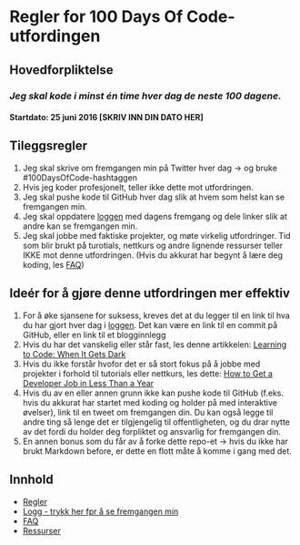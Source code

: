 # Regler for 100 Days Of Code-utfordingen

## Hovedforpliktelse

### *Jeg skal kode i minst én time hver dag de neste 100 dagene.*

#### Startdato: 25 juni 2016 [SKRIV INN DIN DATO HER]

## Tileggsregler

1. Jeg skal skrive om fremgangen min på Twitter hver dag -> og bruke #100DaysOfCode-hashtaggen
2. Hvis jeg koder profesjonelt, teller ikke dette mot utfordringen.
3. Jeg skal pushe kode til GitHub hver dag slik at hvem som helst kan se fremgangen min.
4. Jeg skal oppdatere [loggen](log.md) med dagens fremgang og dele linker slik at andre kan se fremgangen min.
5. Jeg skal jobbe med faktiske projekter, og møte virkelig utfordringer. Tid som blir brukt på turotials, nettkurs og andre lignende ressurser teller IKKE mot denne utfordringen. (Hvis du akkurat har begynt å lære deg koding, les [FAQ](FAQ.md))

## Ideér for å gjøre denne utfordringen mer effektiv

1. For å øke sjansene for suksess, kreves det at du legger til en link til hva du har gjort hver dag i [loggen](log.md). Det kan være en link til en commit på GitHub, eller en link til et blogginnlegg
2. Hvis du har det vanskelig eller står fast, les denne artikkelen: [Learning to Code: When It Gets Dark](https://www.freecodecamp.org/news/learning-to-code-when-it-gets-dark-e485edfb58fd)
3. Hvis du ikke forstår hvofor det er så stort fokus på å jobbe med projekter i forhold til tutorials eller nettkurs, les dette: [How to Get a Developer Job in Less Than a Year](https://www.freecodecamp.org/news/how-to-get-a-developer-job-in-less-than-a-year-c27bbfe71645)
4. Hvis du av en eller annen grunn ikke kan pushe kode til GitHub (f.eks. hvis du akkurat har startet med koding og holder på med interaktive øvelser), link til en tweet om fremgangen din. Du kan også legge til andre ting så lenge det er tilgjengelig til offentligheten, og du drar nytte av det fordi du holder deg forpliktet og ansvarlig for fremgangen din.
5. En annen bonus som du får av å forke dette repo-et -> hvis du ikke har brukt Markdown before, er dette en flott måte å komme i gang med det.

## Innhold

* [Regler](rules.md)
* [Logg - trykk her fpr å se fremgangen min](log.md)
* [FAQ](FAQ.md)
* [Ressurser](resources.md)
